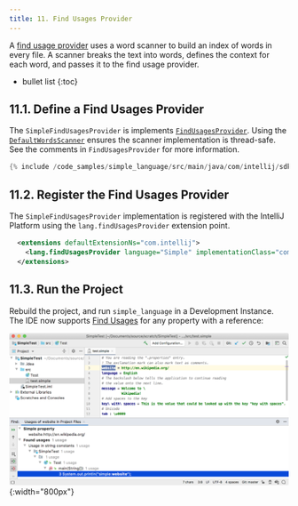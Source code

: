 ```yaml
---
title: 11. Find Usages Provider
---
```


A [find usage provider](/reference_guide/custom_language_support/find_usages.md) uses a word scanner to build an index of words in every file.
A scanner breaks the text into words, defines the context for each word, and passes it to the find usage provider.

* bullet list
{:toc}

## 11.1. Define a Find Usages Provider
The `SimpleFindUsagesProvider` is implements [`FindUsagesProvider`](upsource:///platform/indexing-api/src/com/intellij/lang/findUsages/FindUsagesProvider.java). 
Using the [`DefaultWordsScanner`](upsource:///platform/indexing-api/src/com/intellij/lang/cacheBuilder/DefaultWordsScanner.java) ensures the scanner implementation is thread-safe.
See the comments in `FindUsagesProvider` for more information.
```java
{% include /code_samples/simple_language/src/main/java/com/intellij/sdk/language/SimpleFindUsagesProvider.java %}
```

## 11.2. Register the Find Usages Provider
The `SimpleFindUsagesProvider` implementation is registered with the IntelliJ Platform using the `lang.findUsagesProvider` extension point.
```xml
  <extensions defaultExtensionNs="com.intellij">
    <lang.findUsagesProvider language="Simple" implementationClass="com.intellij.sdk.language.SimpleFindUsagesProvider"/>
  </extensions>
```

## 11.3. Run the Project
Rebuild the project, and run `simple_language` in a Development Instance.
The IDE now supports [Find Usages](https://www.jetbrains.com/help/idea/find-highlight-usages.html) for any property with a reference:

![Find Usages](img/find_usages.png){:width="800px"}
